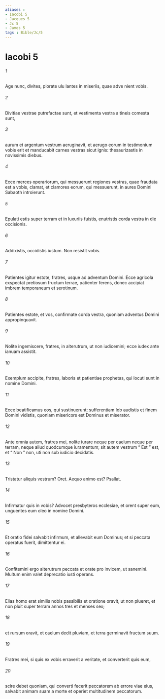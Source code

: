 ```yaml
---
aliases : 
- Iacobi 5
- Jacques 5
- Jc 5
- James 5
tags : Bible/Jc/5
---
```


# Iacobi 5

###### 1
Age nunc, divites, plorate ulu lantes in miseriis, quae adve nient vobis. 
###### 2
Divitiae vestrae putrefactae sunt, et vestimenta vestra a tineis comesta sunt, 
###### 3
aurum et argentum vestrum aeruginavit, et aerugo eorum in testimonium vobis erit et manducabit carnes vestras sicut ignis: thesaurizastis in novissimis diebus. 
###### 4
Ecce merces operariorum, qui messuerunt regiones vestras, quae fraudata est a vobis, clamat, et clamores eorum, qui messuerunt, in aures Domini Sabaoth introierunt. 
###### 5
Epulati estis super terram et in luxuriis fuistis, enutristis corda vestra in die occisionis. 
###### 6
Addixistis, occidistis iustum. Non resistit vobis.
###### 7
Patientes igitur estote, fratres, usque ad adventum Domini. Ecce agricola exspectat pretiosum fructum terrae, patienter ferens, donec accipiat imbrem temporaneum et serotinum. 
###### 8
Patientes estote, et vos, confirmate corda vestra, quoniam adventus Domini appropinquavit. 
###### 9
Nolite ingemiscere, fratres, in alterutrum, ut non iudicemini; ecce iudex ante ianuam assistit. 
###### 10
Exemplum accipite, fratres, laboris et patientiae prophetas, qui locuti sunt in nomine Domini. 
###### 11
Ecce beatificamus eos, qui sustinuerunt; sufferentiam Iob audistis et finem Domini vidistis, quoniam misericors est Dominus et miserator.
###### 12
Ante omnia autem, fratres mei, nolite iurare neque per caelum neque per terram, neque aliud quodcumque iuramentum; sit autem vestrum “ Est ” est, et “ Non ” non, uti non sub iudicio decidatis.
###### 13
Tristatur aliquis vestrum? Oret. Aequo animo est? Psallat. 
###### 14
Infirmatur quis in vobis? Advocet presbyteros ecclesiae, et orent super eum, unguentes eum oleo in nomine Domini. 
###### 15
Et oratio fidei salvabit infirmum, et allevabit eum Dominus; et si peccata operatus fuerit, dimittentur ei. 
###### 16
Confitemini ergo alterutrum peccata et orate pro invicem, ut sanemini. Multum enim valet deprecatio iusti operans. 
###### 17
Elias homo erat similis nobis passibilis et oratione oravit, ut non plueret, et non pluit super terram annos tres et menses sex; 
###### 18
et rursum oravit, et caelum dedit pluviam, et terra germinavit fructum suum. 
###### 19
Fratres mei, si quis ex vobis erraverit a veritate, et converterit quis eum, 
###### 20
scire debet quoniam, qui converti fecerit peccatorem ab errore viae eius, salvabit animam suam a morte et operiet multitudinem peccatorum.
